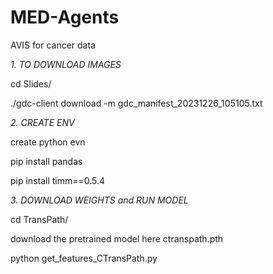 # MED-Agents
AVIS for cancer data


_1. TO DOWNLOAD IMAGES_

cd Slides/

 ./gdc-client download -m gdc_manifest_20231226_105105.txt

_2. CREATE ENV_

create python evn

pip install pandas

pip install timm==0.5.4

_3. DOWNLOAD WEIGHTS and RUN MODEL_

cd TransPath/

download the pretrained model here ctranspath.pth

python get_features_CTransPath.py
